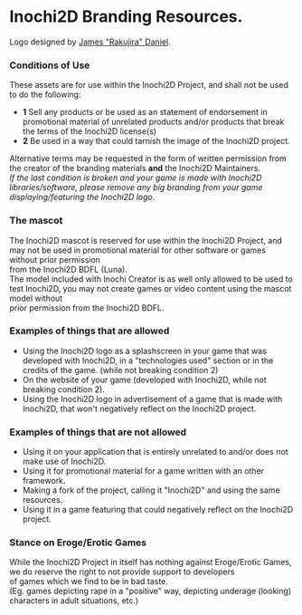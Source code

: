 # Inochi2D Branding Resources.
Logo designed by [James "Rakujira" Daniel](https://twitter.com/rakujira).

### Conditions of Use
These assets are for use within the Inochi2D Project, and shall not be used to do the following:
 * **1** Sell any products or be used as an statement of endorsement in promotional material of unrelated products and/or products that break the terms of the Inochi2D license(s)
 * **2** Be used in a way that could tarnish the image of the Inochi2D project.

Alternative terms may be requested in the form of written permission from the creator of the branding materials **and** the Inochi2D Maintainers.  
*If the last condition is broken and your game is made with Inochi2D libraries/software, please remove any big branding from your game displaying/featuring the Inochi2D logo.*

### The mascot
The Inochi2D mascot is reserved for use within the Inochi2D Project, and may not be used in promotional material for other software or games without prior permission  
from the Inochi2D BDFL (Luna).  
The model included with Inochi Creator is as well only allowed to be used to test Inochi2D, you may not create games or video content using the mascot model without  
prior permission from the Inochi2D BDFL.

### Examples of things that are allowed
 * Using the Inochi2D logo as a splashscreen in your game that was developed with Inochi2D, in a "technologies used" section or in the credits of the game. (while not breaking condition 2)
 * On the website of your game (developed with Inochi2D, while not breaking condition 2).
 * Using the Inochi2D logo in advertisement of a game that is made with Inochi2D, that won't negatively reflect on the Inochi2D project.

### Examples of things that are not allowed
 * Using it on your application that is entirely unrelated to and/or does not make use of Inochi2D.
 * Using it for promotional material for a game written with an other framework.
 * Making a fork of the project, calling it "Inochi2D" and using the same resources.
 * Using it in a game featuring that could negatively reflect on the Inochi2D project.

### Stance on Eroge/Erotic Games
While the Inochi2D Project in itself has nothing against Eroge/Erotic Games, we do reserve the right to not provide support to developers  
of games which we find to be in bad taste.  
(Eg. games depicting rape in a "positive" way, depicting underage (looking) characters in adult situations, etc.)

